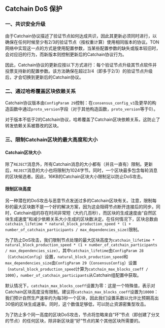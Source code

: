 ## Catchain DoS 保护

### 一、共识安全升级
由于Catchain协议描述了验证节点如何达成共识，因此其更新必须同时进行，以确保在任何时候至少有2/3的验证节点（按权重计算）使用相同版本的协议。TON网络中实现这一点的方式是使用配置参数，当某些配置参数的缺失或版本较旧时，会对应旧的行为，而新版本则控制更新后的Catchain协议行为。

因此，Catchain协议的更新应按以下方式进行：每个验证节点升级其节点软件并投票支持新的配置参数。该方法确保在超过3/4（即多于2/3）的验证节点升级后，才会切换到更新后的Catchain协议。

### 二、通过哈希覆盖区块依赖关系
Catchain协议版本由`ConfigParam 29`控制：在`consensus_config_v3`及更早的构造函数中通过`proto_version`字段（对于其他构造函数，`proto_version`等于0）。

对于版本不低于2的Catchain协议，哈希覆盖了Catchain区块依赖关系，这防止了转发依赖关系被篡改的区块。

### 三、限制Catchain区块的最大高度和大小
#### Catchain区块大小
除了`REJECT`消息外，所有Catchain消息的大小都有（并且一直有）限制。更新后，`REJECT`消息的大小也将限制为1024字节。同时，一个区块最多包含每轮消息的区块候选者。因此，16KB的Catchain区块大小限制足以防止DoS攻击。

#### 限制区块高度
另一种潜在的DoS攻击与恶意节点发送过多的Catchain区块有关。注意，限制每秒的最大区块数不是一个好的解决方案，因为这会阻碍节点断开连接后的同步。同时，Catchain组的存在时间非常短（大约几百秒），而区块的生成速度由“自然区块生成速度”和减少依赖关系大小生成的区块数决定。在任何情况下，区块总数由`catchain_lifetime * natural_block_production_speed * (1 + number_of_catchain_participants / max_dependencies_size)`限制。

为了防止DoS攻击，我们限制节点处理的最大区块高度为`catchain_lifetime * natural_block_production_speed * (1 + number_of_catchain_participants / max_dependencies_size)`，其中`catchain_lifetime`由`ConfigParam 28`（`CatchainConfig`）设置，`natural_block_production_speed`和`max_dependencies_size`由`ConfigParam 29`（`ConsensusConfig`）设置（`natural_block_production_speed`计算为`catchain_max_blocks_coeff / 1000`），`number_of_catchain_participants`从Catchain组配置中获取。

默认情况下，`catchain_max_blocks_coeff`设置为零：这是一个特殊值，表示对Catchain区块高度没有限制。建议将`catchain_max_blocks_coeff`设置为`10000`：我们预计自然生产速率约为每3秒一个区块，因此我们设置系数以允许比预期高出30倍的区块生成速率。同时，这个数值足够低，可以防止资源密集型攻击。

为了防止多个同一高度的区块DoS攻击，节点将忽略来自“坏”节点（即创建了分叉的节点）的任何区块，除非新区块是“好”节点的某个其他区块所需要的。
